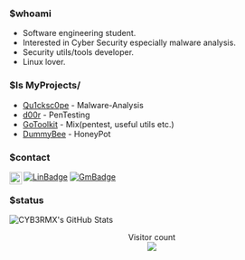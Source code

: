 ### $whoami
- Software engineering student.
- Interested in Cyber Security especially malware analysis.
- Security utils/tools developer.
- Linux lover.

### $ls MyProjects/
- <a href="https://github.com/CYB3RMX/Qu1cksc0pe">Qu1cksc0pe</a> - Malware-Analysis
- <a href="https://github.com/CYB3RMX/d00r">d00r</a> - PenTesting
- <a href="https://github.com/CYB3RMX/GoToolkit">GoToolkit</a> - Mix(pentest, useful utils etc.)
- <a href="https://github.com/CYB3RMX/DummyBee">DummyBee</a> - HoneyPot

### $contact
[![LinBadge](https://img.shields.io/badge/-M.Ali-blue?style=flat-square&logo=Linkedin&logoColor=white&link=https://www.linkedin.com/in/mehmetalikerimoglu/)](https://www.linkedin.com/in/mehmetalikerimoglu/)
[![GmBadge](https://img.shields.io/badge/-cyb3rmx0@gmail.com-c14438?style=flat-square&logo=Gmail&logoColor=white&link=mailto:cyb3rmx0@gmail.com)](mailto:cyb3rmx0@gmail.com)
<a href="https://www.instagram.com/siberji/">
  <img align="left" alt="SiberJi" width="22px" src="https://cdn.jsdelivr.net/npm/simple-icons@v3/icons/instagram.svg" />
</a>

### $status
<img src="https://github-readme-stats.vercel.app/api?username=CYB3RMX&&show_icons=true&theme=radical&line_height=27&v=5" alt="CYB3RMX's GitHub Stats" />
<p align="center"> 
  Visitor count<br>
  <img src="https://profile-counter.glitch.me/CYB3RMX/count.svg" />
</p>
